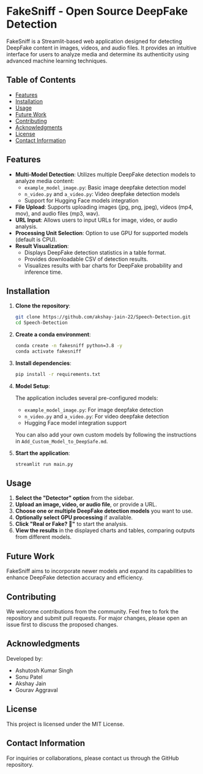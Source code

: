 # FakeSniff - Open Source DeepFake Detection

FakeSniff is a Streamlit-based web application designed for detecting DeepFake content in images, videos, and audio files. It provides an intuitive interface for users to analyze media and determine its authenticity using advanced machine learning techniques.

## Table of Contents

- [Features](#features)
- [Installation](#installation)
- [Usage](#usage)
- [Future Work](#future-work)
- [Contributing](#contributing)
- [Acknowledgments](#acknowledgments)
- [License](#license)
- [Contact Information](#contact-information)

## Features

- **Multi-Model Detection**: Utilizes multiple DeepFake detection models to analyze media content:
  - `example_model_image.py`: Basic image deepfake detection model
  - `n_video.py` and `a_video.py`: Video deepfake detection models
  - Support for Hugging Face models integration
- **File Upload**: Supports uploading images (jpg, png, jpeg), videos (mp4, mov), and audio files (mp3, wav).
- **URL Input**: Allows users to input URLs for image, video, or audio analysis.
- **Processing Unit Selection**: Option to use GPU for supported models (default is CPU).
- **Result Visualization**:
  - Displays DeepFake detection statistics in a table format.
  - Provides downloadable CSV of detection results.
  - Visualizes results with bar charts for DeepFake probability and inference time.

## Installation

1. **Clone the repository**:

   ```bash
   git clone https://github.com/akshay-jain-22/Speech-Detection.git
   cd Speech-Detection
   ```

2. **Create a conda environment**:

   ```bash
   conda create -n fakesniff python=3.8 -y
   conda activate fakesniff
   ```

3. **Install dependencies**:

   ```bash
   pip install -r requirements.txt
   ```

4. **Model Setup**:

   The application includes several pre-configured models:
   - `example_model_image.py`: For image deepfake detection
   - `n_video.py` and `a_video.py`: For video deepfake detection
   - Hugging Face model integration support

   You can also add your own custom models by following the instructions in `Add_Custom_Model_to_DeepSafe.md`.

5. **Start the application**:

   ```bash
   streamlit run main.py
   ```

## Usage

1. **Select the "Detector" option** from the sidebar.
2. **Upload an image, video, or audio file**, or provide a URL.
3. **Choose one or multiple DeepFake detection models** you want to use.
4. **Optionally select GPU processing** if available.
5. **Click "Real or Fake? 🤔"** to start the analysis.
6. **View the results** in the displayed charts and tables, comparing outputs from different models.

## Future Work

FakeSniff aims to incorporate newer models and expand its capabilities to enhance DeepFake detection accuracy and efficiency.

## Contributing

We welcome contributions from the community. Feel free to fork the repository and submit pull requests. For major changes, please open an issue first to discuss the proposed changes.

## Acknowledgments

Developed by:
- Ashutosh Kumar Singh
- Sonu Patel
- Akshay Jain
- Gourav Aggraval

## License

This project is licensed under the MIT License.

## Contact Information

For inquiries or collaborations, please contact us through the GitHub repository.
